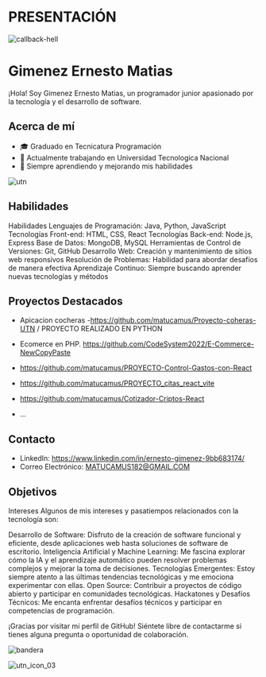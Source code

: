 # PRESENTACIÓN


![callback-hell](https://github.com/matucamus/matucamus/assets/106162059/56722914-20d8-4122-accb-d37e605f1351)


#  Gimenez Ernesto Matias

¡Hola! Soy Gimenez Ernesto Matias, un programador junior apasionado por la tecnología y el desarrollo de software.

## Acerca de mí

- 🎓 Graduado en Tecnicatura Programación
- 💼 Actualmente trabajando en Universidad Tecnologica Nacional
- 🌱 Siempre aprendiendo y mejorando mis habilidades 


![utn](https://github.com/matucamus/matucamus/assets/106162059/93d08907-bf9a-4acb-9786-e1aae6f39e92)        


## Habilidades
Habilidades
Lenguajes de Programación: Java, Python, JavaScript
Tecnologías Front-end: HTML, CSS, React
Tecnologías Back-end: Node.js, Express
Base de Datos: MongoDB, MySQL
Herramientas de Control de Versiones: Git, GitHub
Desarrollo Web: Creación y mantenimiento de sitios web responsivos
Resolución de Problemas: Habilidad para abordar desafíos de manera efectiva
Aprendizaje Continuo: Siempre buscando aprender nuevas tecnologías y métodos


## Proyectos Destacados

- Apicacion  cocheras  -https://github.com/matucamus/Proyecto-coheras-UTN   / PROYECTO REALIZADO EN PYTHON
- Ecomerce en PHP. https://github.com/CodeSystem2022/E-Commerce-NewCopyPaste

- https://github.com/matucamus/PROYECTO-Control-Gastos-con-React

- https://github.com/matucamus/PROYECTO_citas_react_vite
  
- https://github.com/matucamus/Cotizador-Criptos-React
- ...

## Contacto

- LinkedIn: https://www.linkedin.com/in/ernesto-gimenez-9bb683174/
- Correo Electrónico: MATUCAMUS182@GMAIL.COM


## Objetivos

Intereses
Algunos de mis intereses y pasatiempos relacionados con la tecnología son:

Desarrollo de Software: Disfruto de la creación de software funcional y eficiente, desde aplicaciones web hasta soluciones de software de escritorio.
Inteligencia Artificial y Machine Learning: Me fascina explorar cómo la IA y el aprendizaje automático pueden resolver problemas complejos y mejorar la toma de decisiones.
Tecnologías Emergentes: Estoy siempre atento a las últimas tendencias tecnológicas y me emociona experimentar con ellas.
Open Source: Contribuir a proyectos de código abierto y participar en comunidades tecnológicas.
Hackatones y Desafíos Técnicos: Me encanta enfrentar desafíos técnicos y participar en competencias de programación.



¡Gracias por visitar mi perfil de GitHub! Siéntete libre de contactarme si tienes alguna pregunta o oportunidad de colaboración.



![bandera](https://github.com/matucamus/matucamus/assets/106162059/df957af6-503d-4757-a796-3570c1ce8f99)



 ![utn_icon_03](https://github.com/matucamus/matucamus/assets/106162059/b2897a2f-df1c-41d4-a7ed-940b6ded9ff5)
